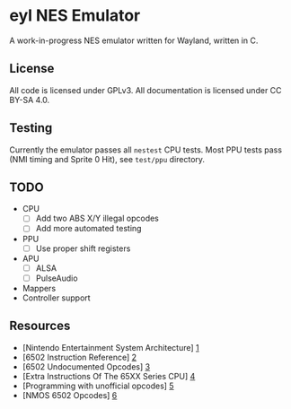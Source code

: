 # eyl NES Emulator

A work-in-progress NES emulator written for Wayland, written in C.

## License

All code is licensed under GPLv3. All documentation is licensed under CC BY-SA
4.0.

## Testing

Currently the emulator passes all `nestest` CPU tests. Most PPU tests pass (NMI
timing and Sprite 0 Hit), see `test/ppu` directory.

## TODO

- CPU
  - [ ] Add two ABS X/Y illegal opcodes
  - [ ] Add more automated testing
- PPU
  - [ ] Use proper shift registers
- APU
  - [ ] ALSA
  - [ ] PulseAudio
- Mappers
- Controller support

## Resources

- [Nintendo Entertainment System Architecture] [1]
- [6502 Instruction Reference] [2]
- [6502 Undocumented Opcodes] [3]
- [Extra Instructions Of The 65XX Series CPU] [4]
- [Programming with unofficial opcodes] [5]
- [NMOS 6502 Opcodes] [6]

[1]: http://fms.komkon.org/EMUL8/NES.html
     "Nintendo Entertainment System Architecture"
[2]: http://obelisk.me.uk/6502/reference.html
     "6502 Instruction Reference"
[3]: http://www.ataripreservation.org/websites/freddy.offenga/illopc31.txt
     "6502 Undocumented Opcodes"
[4]: http://www.ffd2.com/fridge/docs/6502-NMOS.extra.opcodes
     "Extra Instructions Of The 65XX Series CPU"
[5]: http://wiki.nesdev.com/w/index.php/Programming_with_unofficial_opcodes
     "Programming with unofficial opcodes"
[6]: http://www.6502.org/tutorials/6502opcodes.html
     "NMOS 6502 Opcodes"
